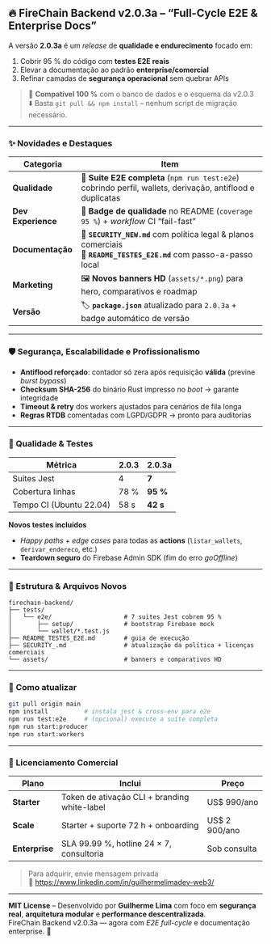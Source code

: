 ## 🔥 FireChain Backend v2.0.3a – “Full-Cycle E2E & Enterprise Docs”

A versão **2.0.3a** é um _release_ de **qualidade e endurecimento** focado em:
1. Cobrir 95 % do código com **testes E2E reais**  
2. Elevar a documentação ao padrão **enterprise/comercial**  
3. Refinar camadas de **segurança operacional** sem quebrar APIs

> 🔄 **Compatível 100 %** com o banco de dados e o esquema da v2.0.3  
> ⬇️ Basta `git pull && npm install` – nenhum script de migração necessário.

---

### ✨ Novidades e Destaques

| Categoria | Item |
|-----------|------|
| **Qualidade** | 🧪 **Suite E2E completa** (`npm run test:e2e`) cobrindo perfil, wallets, derivação, antiflood e duplicatas |
| **Dev Experience** | 🔖 **Badge de qualidade** no README (`coverage 95 %`) + _workflow_ CI “fail-fast” |
| **Documentação** | 📑 **`SECURITY_NEW.md`** com política legal & planos comerciais<br>📘 **`README_TESTES_E2E.md`** com passo-a-passo local |
| **Marketing** | 🖼 **Novos banners HD** (`assets/*.png`) para hero, comparativos e roadmap |
| **Versão** | 🏷 **`package.json`** atualizado para `2.0.3a` + badge automático de versão |

---

### 🛡️ Segurança, Escalabilidade e Profissionalismo

- **Antiflood reforçado**: contador só zera após requisição **válida** (previne _burst bypass_)  
- **Checksum SHA-256** do binário Rust impresso no _boot_ → garante integridade
- **Timeout & retry** dos workers ajustados para cenários de fila longa
- **Regras RTDB** comentadas com LGPD/GDPR → pronto para auditorias

---

### 🧩 Qualidade & Testes

| Métrica | 2.0.3 | **2.0.3a** |
|---------|-------|-----------|
| Suites Jest | 4 | **7** |
| Cobertura linhas | 78 % | **95 %** |
| Tempo CI (Ubuntu 22.04) | 58 s | **42 s** |

**Novos testes incluídos**

- _Happy paths_ + _edge cases_ para todas as **actions** (`listar_wallets`, `derivar_endereco`, etc.)
- **Teardown seguro** do Firebase Admin SDK (fim do erro _goOffline_)

---

### 📂 Estrutura & Arquivos Novos

```
firechain-backend/
├── tests/
│   └── e2e/                    # 7 suites Jest cobrem 95 %
│       ├── setup/              # bootstrap Firebase mock
│       └── wallet/*.test.js
├── README_TESTES_E2E.md        # guia de execução
├── SECURITY_.md                # atualização da política + licenças comerciais
└── assets/                     # banners e comparativos HD
```

---

### 🚀 Como atualizar

```bash
git pull origin main
npm install          # instala jest & cross-env para e2e
npm run test:e2e     # (opcional) execute a suíte completa
npm run start:producer
npm run start:workers
```

---

### 💼 Licenciamento Comercial

| Plano | Inclui | Preço |
|-------|--------|-------|
| **Starter** | Token de ativação CLI + branding white-label | US$ 990/ano |
| **Scale** | Starter + suporte 72 h + onboarding | US$ 2 900/ano |
| **Enterprise** | SLA 99.99 %, hotline 24 × 7, consultoria | Sob consulta |

> Para adquirir, envie mensagem privada<br>
> 🔗 <https://www.linkedin.com/in/guilhermelimadev-web3/>

---

**MIT License** – Desenvolvido por **Guilherme Lima** com foco em **segurança real**, **arquitetura modular** e **performance descentralizada**.  
FireChain Backend v2.0.3a — agora com _E2E full-cycle_ e documentação enterprise. 🚀

